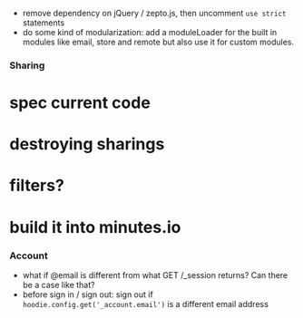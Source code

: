 * remove dependency on jQuery / zepto.js, then uncomment `use strict` statements
* do some kind of modularization: add a moduleLoader for the built in modules 
  like email, store and remote but also use it for custom modules.
  

### Sharing

# spec current code
# destroying sharings
# filters?
# build it into minutes.io


### Account

* what if @email is different from what GET /_session returns? Can there be a case like that?
* before sign in / sign out: sign out if `hoodie.config.get('_account.email')` is a different email address